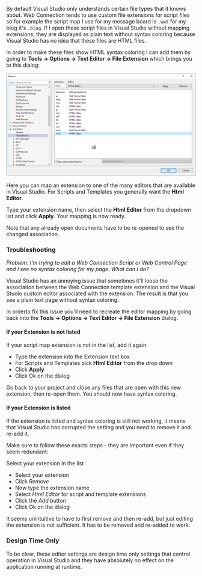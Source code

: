 ﻿By default Visual Studio only understands certain file types that it knows about. Web Connection tends to use custom file extensions for script files so for example the script map I use for my message board is `.wwt` for my blog it's `.blog`. If I open these script files in Visual Studio without mapping extensions, they are displayed as plain text without syntax coloring because Visual Studio has no idea that these files are HTML files.

In order to make these files show HTML syntax coloring I can add them by going to **Tools -> Options -> Text Editor -> File Extension** which brings you to this dialog:

![](IMAGES/misc/VisualStudioFileExtensionsOptions.png)

Here you can map an extension to one of the many editors that are available in Visual Studio. For Scripts and Templates you generally want the **Html Editor**. 

Type your extension name, then select the **Html Editor** from the dropdown list and click **Apply**. Your mapping is now ready.

Note that any already open documents have to be re-opened to see the changed association.

### Troubleshooting
*Problem: I'm trying to edit a Web Connection Script or Web Control Page and I see no syntax coloring for my page. What can I do?*

Visual Studio has an annoying issue that sometimes it'll loose the association between the Web Connection template extension and the Visual Studio custom editor associated with the extension. The result is that you see a plain text page without syntax coloring.

In orderto fix this issue you'll need to recreate the editor mapping by going back into the **Tools -> Options -> Text Editor -> File Extension**  dialog.

#### If your Extension is not listed  
If your script map extension is not in the list, add it again:

* Type the extension into the Extension text box
* For Scripts and Templates pick **Html Editor** from the drop down
* Click **Apply**
* Click Ok on the dialog

Go back to your project and close any files that are open with this new extension, then re-open them. You should now have syntax coloring.

#### If your Extension is listed
If the extension is listed and syntax coloring is still not working, it means that Visual Studio has corrupted the setting and you need to remove it and re-add it. 

Make sure to follow these exacts steps - they are important even if they seem redundant:

Select your extension in the list
* Select your extension
* Click *Remove*
* Now type the extension name
* Select *Html Editor* for script and template extensions
* Click the *Add* button
* Click Ok on the dialog

It seems unintuitive to have to first remove and then re-add, but just editing the extension is not sufficient. It has to be removed and re-added to work.

### Design Time Only
To be clear, these editor settings are design time only settings that control operation in Visual Studio and they have absolutely no effect on the application running at runtime.